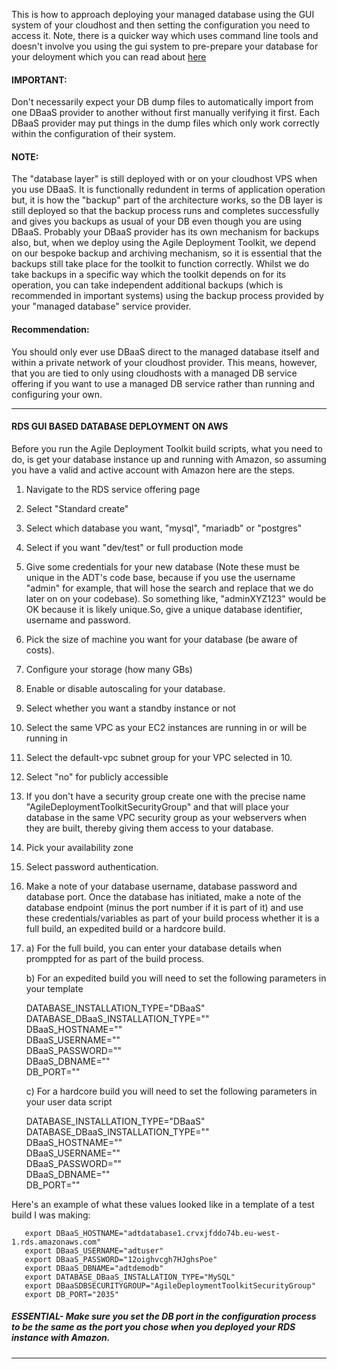 This is how to approach deploying your managed database using the GUI system of your cloudhost and then setting the configuration you need to access it. 
Note, there is a quicker way which uses command line tools and doesn't involve you using the gui system to pre-prepare your database for your deloyment
which you can read about [here](https://github.com/agile-deployer/agile-infrastructure-build-client-scripts/blob/master/doco/AgileToolkitDeployment/DeployingDBaaS-Shortcut.md)

#### IMPORTANT:  

Don't necessarily expect your DB dump files to automatically import from one DBaaS provider to another without first manually verifying it first. Each DBaaS provider may put things in the dump files which only work correctly within the configuration of their system. 

#### NOTE:  

The "database layer" is still deployed with or on your cloudhost VPS when you use DBaaS. It is functionally redundent in terms of application operation but, it is how the "backup" part of the architecture works, so the DB layer is still deployed so that the backup process runs and completes successfully and gives you backups as usual of your DB even though you are using DBaaS. Probably your DBaaS provider has its own mechanism for backups also, but, when we deploy using the Agile Deployment Toolkit, we depend on our bespoke backup and archiving mechanism, so it is essential that the backups still take place for the toolkit to function correctly. Whilst we do take backups in a specific way which the toolkit depends on for its operation, you can take independent additional backups (which is recommended in important systems) using the backup process provided by your "managed database" service provider.  

#### Recommendation:  

You should only ever use DBaaS direct to the managed database itself and within a private network of your cloudhost provider. This means, however, that you are tied to only using cloudhosts with a managed DB service offering if you want to use a managed DB service rather than running and configuring your own. 

----------------------------------------------------------------------

#### RDS GUI BASED DATABASE DEPLOYMENT ON AWS

Before you run the Agile Deployment Toolkit build scripts, what you need to do, is get your database instance up and running with Amazon, so assuming you have a valid and active account with Amazon here are the steps.

1. Navigate to the RDS service offering page

2. Select "Standard create"

3. Select which database you want, "mysql", "mariadb" or "postgres"

4. Select if you want "dev/test" or full production mode

5. Give some credentials for your new database (Note these must be unique in the ADT's code base, because if you use the username "admin" for example, that will hose the search and replace that we do later on on your codebase). So something like, "adminXYZ123" would be OK because it is likely unique.So, give a unique database identifier, username and password.
	
6. Pick the size of machine you want for your database (be aware of costs).

7. Configure your storage (how many GBs)

8. Enable or disable autoscaling for your database.

9. Select whether you want a standby instance or not

10. Select the same VPC as your EC2 instances are running in or will be running in

11. Select the default-vpc subnet group for your VPC selected in 10.

12. Select "no" for publicly accessible

13. If you don't have a security group create one with the precise name "AgileDeploymentToolkitSecurityGroup" and that will place your database in the same VPC security group as your webservers when they are built, thereby giving them access to your database.

14. Pick your availability zone

15. Select password authentication.

16. Make a note of your database username, database password and database port. Once the database has initiated, make a note of the database endpoint (minus the port number if it is part of it) and use these credentials/variables as part of your build process whether it is a full build, an expedited build or a hardcore build. 

17)  
    a) For the full build, you can enter your database details when promppted for as part of the build process.  
    
    b) For an expedited build you will need to set the following parameters in your template  
       
       DATABASE_INSTALLATION_TYPE="DBaaS"  
       DATABASE_DBaaS_INSTALLATION_TYPE=""  
       DBaaS_HOSTNAME=""  
       DBaaS_USERNAME=""  
       DBaaS_PASSWORD=""   
       DBaaS_DBNAME=""  
       DB_PORT=""  
    
    c) For a hardcore build you will need to set the following parameters in your user data script  
    
       DATABASE_INSTALLATION_TYPE="DBaaS"  
       DATABASE_DBaaS_INSTALLATION_TYPE=""  
       DBaaS_HOSTNAME=""  
       DBaaS_USERNAME=""  
       DBaaS_PASSWORD=""  
       DBaaS_DBNAME=""  
       DB_PORT=""  

Here's an example of what these values looked like in a template of a test build I was making:

       export DBaaS_HOSTNAME="adtdatabase1.crvxjfddo74b.eu-west-1.rds.amazonaws.com"
       export DBaaS_USERNAME="adtuser"
       export DBaaS_PASSWORD="12oighvcgh7HJghsPoe"
       export DBaaS_DBNAME="adtdemodb"
       export DATABASE_DBaaS_INSTALLATION_TYPE="MySQL"
       export DBaaSDBSECURITYGROUP="AgileDeploymentToolkitSecurityGroup"
       export DB_PORT="2035"

##### ESSENTIAL- Make sure you set the DB port in the configuration process to be the same as the port you chose when you deployed your RDS instance with Amazon. 

--------------------------------------------------------------------------




